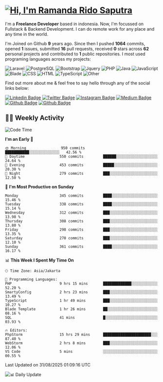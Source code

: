 # [![Hi, I'm Ramanda Rido Saputra](https://readme-typing-svg.herokuapp.com?size=24&vCenter=true&lines=%F0%9F%91%8B+Hi%2C+I'm+Ramanda+Rido+Saputra+;%F0%9F%92%BB+Fullstack+Web+Developer+)](https://git.io/typing-svg)

I'm a **Freelance Developer** based in indonesia. Now, I'm focussed on Fullstack & Backend Development. I can do remote work for any place and any time in the world.

I'm Joined on Github **9** years ago. Since then I pushed **1064** commits, opened **1** issues, submitted **16** pull requests, received **0** stars across **62** personal projects and contributed to **1** public repositories.
I most used programing languages across my projects:

![Laravel](https://img.shields.io/badge/Laravel-FF2D20?flat&logo=laravel&logoColor=white)
![PostgreSQL](https://img.shields.io/badge/PostgreSQL-316192?flat&logo=postgresql&logoColor=white)
![Bootstrap](https://img.shields.io/badge/Bootstrap-563D7C?flat&logo=bootstrap&logoColor=white)
![Jquery](https://img.shields.io/badge/jQuery-0769AD?flat&logo=jquery&logoColor=white)
![PHP](https://img.shields.io/badge/-PHP-%234F5D95?style=flat&logo=PHP&logoColor=white)
![Java](https://img.shields.io/badge/-Java-%23b07219?style=flat&logo=Java&logoColor=white)
![JavaScript](https://img.shields.io/badge/-JavaScript-%23f1e05a?style=flat&logo=JavaScript&logoColor=white)
![Blade](https://img.shields.io/badge/-Blade-%23f7523f?style=flat&logo=Blade&logoColor=white)
![CSS](https://img.shields.io/badge/-CSS-%23663399?style=flat&logo=CSS&logoColor=white)
![HTML](https://img.shields.io/badge/-HTML-%23e34c26?style=flat&logo=HTML&logoColor=white)
![TypeScript](https://img.shields.io/badge/-TypeScript-%233178c6?style=flat&logo=TypeScript&logoColor=white)
![Other](https://img.shields.io/badge/-Other-%23ededed?style=flat&logo=Other&logoColor=white)

Find out more about me & feel free to say hello through any of the social links below:

[![Linkedin Badge](https://img.shields.io/badge/-ramandaaridogh-blue?style=flat&logo=Linkedin&logoColor=white&link=https://www.linkedin.com/in/ramanda-rido-saputra/)](https://www.linkedin.com/in/ramanda-rido-saputra/)
[![Twitter Badge](https://img.shields.io/badge/-ramandaaridogh-%231DA1F2.svg?style=flat&logo=twitter&logoColor=white&link=https://www.twitter.com/ramandaaridogh)](https://www.twitter.com/ramandaaridogh/)
[![Instagram Badge](https://img.shields.io/badge/-ramandaaridogh-purple?style=flat&logo=instagram&logoColor=white&link=https://instagram.com/ramandaaridogh_/)](https://instagram.com/ramandaaridogh_)
[![Medium Badge](https://img.shields.io/badge/-@ramandaaridogh-%2312100E.svg?style=flat&logo=Medium&logoColor=white&link=https://medium.com/@ramandaaridogh/)](https://medium.com/@ramandaaridogh)
[![Github Badge](https://img.shields.io/badge/-@ramandaaridogh-100000.svg?style=flat&logo=github&logoColor=white&link=https://github.com/ramandaaridogh)](https://github.com/ramandaaridogh)
[![Github Badge](https://img.shields.io/badge/-@mxcode-100000.svg?style=flat&logo=github&logoColor=white&link=https://github.com/ramanda-mxcode)](https://github.com/ramanda-mxcode)

## 👨‍💻 Weekly Activity
<!--START_SECTION:waka-->
![Code Time](http://img.shields.io/badge/Code%20Time-1%2C502%20hrs%202%20mins-blue)

**I'm an Early 🐤** 

```text
🌞 Morning                950 commits         ███████████░░░░░░░░░░░░░░   42.56 % 
🌆 Daytime                550 commits         ██████░░░░░░░░░░░░░░░░░░░   24.64 % 
🌃 Evening                453 commits         █████░░░░░░░░░░░░░░░░░░░░   20.30 % 
🌙 Night                  279 commits         ███░░░░░░░░░░░░░░░░░░░░░░   12.50 % 
```
📅 **I'm Most Productive on Sunday** 

```text
Monday                   345 commits         ████░░░░░░░░░░░░░░░░░░░░░   15.46 % 
Tuesday                  338 commits         ████░░░░░░░░░░░░░░░░░░░░░   15.14 % 
Wednesday                312 commits         ███░░░░░░░░░░░░░░░░░░░░░░   13.98 % 
Thursday                 308 commits         ███░░░░░░░░░░░░░░░░░░░░░░   13.80 % 
Friday                   298 commits         ███░░░░░░░░░░░░░░░░░░░░░░   13.35 % 
Saturday                 270 commits         ███░░░░░░░░░░░░░░░░░░░░░░   12.10 % 
Sunday                   361 commits         ████░░░░░░░░░░░░░░░░░░░░░   16.17 % 
```


📊 **This Week I Spent My Time On** 

```text
🕑︎ Time Zone: Asia/Jakarta

💬 Programming Languages: 
PHP                      9 hrs 15 mins       █████████████░░░░░░░░░░░░   52.20 % 
SmartyConfig             2 hrs 23 mins       ███░░░░░░░░░░░░░░░░░░░░░░   13.49 % 
TypeScript               1 hr 49 mins        ███░░░░░░░░░░░░░░░░░░░░░░   10.27 % 
Blade Template           1 hr 26 mins        ██░░░░░░░░░░░░░░░░░░░░░░░   08.16 % 
SQL                      41 mins             █░░░░░░░░░░░░░░░░░░░░░░░░   03.93 % 

🔥 Editors: 
PhpStorm                 15 hrs 29 mins      ██████████████████████░░░   87.40 % 
WebStorm                 2 hrs 8 mins        ███░░░░░░░░░░░░░░░░░░░░░░   12.06 % 
VS Code                  5 mins              ░░░░░░░░░░░░░░░░░░░░░░░░░   00.55 % 
```


 Last Updated on 31/08/2025 01:09:16 UTC
<!--END_SECTION:waka-->

![📊 Daily Update](https://github.com/ramandaaridogh/ramandaaridogh/actions/workflows/update-activity.yml/badge.svg)
